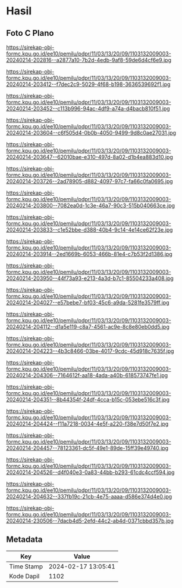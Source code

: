 # Hasil

## Foto C Plano

https://sirekap-obj-formc.kpu.go.id/ee10/pemilu/pdpr/11/03/13/20/09/1103132009003-20240214-202816--a2877a10-7b2d-4edb-9af8-59de6d4cf6e9.jpg

https://sirekap-obj-formc.kpu.go.id/ee10/pemilu/pdpr/11/03/13/20/09/1103132009003-20240214-203412--f7dec2c9-5029-4f68-b198-3636539692f1.jpg

https://sirekap-obj-formc.kpu.go.id/ee10/pemilu/pdpr/11/03/13/20/09/1103132009003-20240214-203452--c113b996-94ac-4df9-a74a-d4bacb810f51.jpg

https://sirekap-obj-formc.kpu.go.id/ee10/pemilu/pdpr/11/03/13/20/09/1103132009003-20240214-203604--c6f505d4-0b0b-4050-9499-9d8c0ae27031.jpg

https://sirekap-obj-formc.kpu.go.id/ee10/pemilu/pdpr/11/03/13/20/09/1103132009003-20240214-203647--62010bae-e310-497d-8a02-d1b4ea883d10.jpg

https://sirekap-obj-formc.kpu.go.id/ee10/pemilu/pdpr/11/03/13/20/09/1103132009003-20240214-203726--2ad78905-d882-4097-97c7-fa66c0fa0695.jpg

https://sirekap-obj-formc.kpu.go.id/ee10/pemilu/pdpr/11/03/13/20/09/1103132009003-20240214-203800--7082ea0d-1c3e-46a7-90c3-515b040663ce.jpg

https://sirekap-obj-formc.kpu.go.id/ee10/pemilu/pdpr/11/03/13/20/09/1103132009003-20240214-203833--c1e52bbe-d388-40b4-9c14-4e14ce62f23e.jpg

https://sirekap-obj-formc.kpu.go.id/ee10/pemilu/pdpr/11/03/13/20/09/1103132009003-20240214-203914--2ed1669b-6053-466b-81e4-c7b53f2d1386.jpg

https://sirekap-obj-formc.kpu.go.id/ee10/pemilu/pdpr/11/03/13/20/09/1103132009003-20240214-203950--44f73a93-e213-4a3d-b7c1-85504233a408.jpg

https://sirekap-obj-formc.kpu.go.id/ee10/pemilu/pdpr/11/03/13/20/09/1103132009003-20240214-204027--e57bebe7-bf03-45c6-a9da-5281fe3579ff.jpg

https://sirekap-obj-formc.kpu.go.id/ee10/pemilu/pdpr/11/03/13/20/09/1103132009003-20240214-204112--d1a5e119-c8a7-4561-ac9e-8c8e80eb0dd5.jpg

https://sirekap-obj-formc.kpu.go.id/ee10/pemilu/pdpr/11/03/13/20/09/1103132009003-20240214-204223--4b3c8466-03be-4017-9cdc-45d918c7635f.jpg

https://sirekap-obj-formc.kpu.go.id/ee10/pemilu/pdpr/11/03/13/20/09/1103132009003-20240214-204306--7164612f-aa18-4ada-a40b-618573747fe1.jpg

https://sirekap-obj-formc.kpu.go.id/ee10/pemilu/pdpr/11/03/13/20/09/1103132009003-20240214-204351--8b44354f-24df-4cca-b15c-053ebe516c3f.jpg

https://sirekap-obj-formc.kpu.go.id/ee10/pemilu/pdpr/11/03/13/20/09/1103132009003-20240214-204424--f11a7218-0034-4e5f-a220-f38e7d50f7e2.jpg

https://sirekap-obj-formc.kpu.go.id/ee10/pemilu/pdpr/11/03/13/20/09/1103132009003-20240214-204457--78123361-dc5f-49e1-89de-15ff39e49740.jpg

https://sirekap-obj-formc.kpu.go.id/ee10/pemilu/pdpr/11/03/13/20/09/1103132009003-20240214-204526--d4f040e3-0a83-44bb-b293-61cdc4ccf594.jpg

https://sirekap-obj-formc.kpu.go.id/ee10/pemilu/pdpr/11/03/13/20/09/1103132009003-20240214-204632--337fb19c-21cb-4e75-aaaa-d586e374d4e0.jpg

https://sirekap-obj-formc.kpu.go.id/ee10/pemilu/pdpr/11/03/13/20/09/1103132009003-20240214-230506--7dacb4d5-2efd-44c2-ab4d-0371cbbd357b.jpg


## Metadata

| Key        | Value               |
| ---------- | ------------------- |
| Time Stamp | 2024-02-17 13:05:41 |
| Kode Dapil | 1102                |



